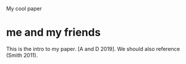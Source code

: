 My cool paper
# me and my friends

This is the intro to my paper. [A and D 2019].
We should also reference (Smith 2011).

